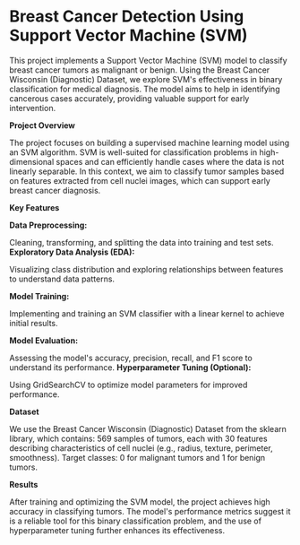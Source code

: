 # **Breast Cancer Detection Using Support Vector Machine (SVM)**
This project implements a Support Vector Machine (SVM) model to classify breast cancer tumors as malignant or benign. Using the Breast Cancer Wisconsin (Diagnostic) Dataset, we explore SVM's effectiveness in binary classification for medical diagnosis. The model aims to help in identifying cancerous cases accurately, providing valuable support for early intervention.

**Project Overview**


The project focuses on building a supervised machine learning model using an SVM algorithm. SVM is well-suited for classification problems in high-dimensional spaces and can efficiently handle cases where the data is not linearly separable. In this context, we aim to classify tumor samples based on features extracted from cell nuclei images, which can support early breast cancer diagnosis.

**Key Features**


**Data Preprocessing:** 

Cleaning, transforming, and splitting the data into training and test sets.
**Exploratory Data Analysis (EDA):**

Visualizing class distribution and exploring relationships between features to understand data patterns.


**Model Training:** 

Implementing and training an SVM classifier with a linear kernel to achieve initial results.


**Model Evaluation:**

Assessing the model's accuracy, precision, recall, and F1 score to understand its performance.
**Hyperparameter Tuning (Optional):** 

Using GridSearchCV to optimize model parameters for improved performance.


**Dataset**


We use the Breast Cancer Wisconsin (Diagnostic) Dataset from the sklearn library, which contains:
569 samples of tumors, each with 30 features describing characteristics of cell nuclei (e.g., radius, texture, perimeter, smoothness).
Target classes: 0 for malignant tumors and 1 for benign tumors.


**Results**


After training and optimizing the SVM model, the project achieves high accuracy in classifying tumors. The model's performance metrics suggest it is a reliable tool for this binary classification problem, and the use of hyperparameter tuning further enhances its effectiveness.
